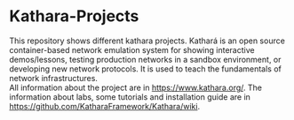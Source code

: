 # Kathara-Projects
This repository shows different kathara projects. Kathará is an open source container-based network emulation system for showing interactive demos/lessons, testing production networks in a sandbox environment, or developing new network protocols. It is used to teach the fundamentals of network infrastructures.<br>
All information about the project are in https://www.kathara.org/.
The information about labs, some tutorials and installation guide are in https://github.com/KatharaFramework/Kathara/wiki.

